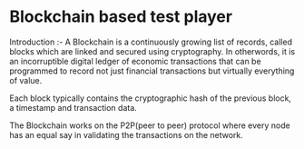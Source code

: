 # Blockchain based test player

Introduction :-
  A Blockchain is a continuously growing list of records, called blocks which are linked and secured using cryptography. 
  In otherwords, it is an incorruptible digital ledger of economic transactions that can be programmed to record not just financial   transactions but virtually everything of value.
  
  Each block typically contains the cryptographic hash of the previous block, a timestamp and transaction data.
 
  The Blockchain works on the P2P(peer to peer) protocol where every node has an equal say in validating the transactions on the network.
  
 

  


